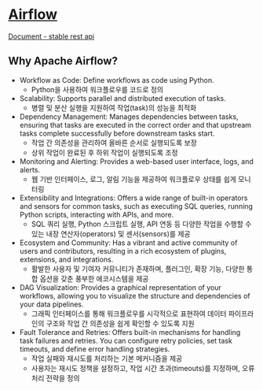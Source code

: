 
# [Airflow](https://airflow.apache.org/docs/apache-airflow/stable/index.html)

[Document - stable rest api](https://airflow.apache.org/docs/apache-airflow/stable/stable-rest-api-ref.html)

## Why Apache Airflow?

- Workflow as Code: Define workflows as code using Python.
  - Python을 사용하여 워크플로우를 코드로 정의
- Scalability: Supports parallel and distributed execution of tasks.
  - 병렬 및 분산 실행을 지원하여 작업(task)의 성능을 최적화
- Dependency Management: Manages dependencies between tasks, ensuring that tasks are executed in the correct order and that upstream tasks complete successfully before downstream tasks start.
  - 작업 간 의존성을 관리하여 올바른 순서로 실행되도록 보장
  - 상위 작업이 완료된 후 하위 작업이 실행되도록 조정
- Monitoring and Alerting: Provides a web-based user interface, logs, and alerts.
  - 웹 기반 인터페이스, 로그, 알림 기능을 제공하여 워크플로우 상태를 쉽게 모니터링
- Extensibility and Integrations: Offers a wide range of built-in operators and sensors for common tasks, such as executing SQL queries, running Python scripts, interacting with APIs, and more.
  - SQL 쿼리 실행, Python 스크립트 실행, API 연동 등 다양한 작업을 수행할 수 있는 내장 연산자(operators) 및 센서(sensors)를 제공
- Ecosystem and Community: Has a vibrant and active community of users and contributors, resulting in a rich ecosystem of plugins, extensions, and integrations.
  - 활발한 사용자 및 기여자 커뮤니티가 존재하며, 플러그인, 확장 기능, 다양한 통합 옵션을 갖춘 풍부한 에코시스템을 제공
- DAG Visualization: Provides a graphical representation of your workflows, allowing you to visualize the structure and dependencies of your data pipelines.
  - 그래픽 인터페이스를 통해 워크플로우를 시각적으로 표현하여 데이터 파이프라인의 구조와 작업 간 의존성을 쉽게 확인할 수 있도록 지원
- Fault Tolerance and Retries: Offers built-in mechanisms for handling task failures and retries. You can configure retry policies, set task timeouts, and define error handling strategies.
  - 작업 실패와 재시도를 처리하는 기본 메커니즘을 제공
  - 사용자는 재시도 정책을 설정하고, 작업 시간 초과(timeouts)를 지정하며, 오류 처리 전략을 정의

